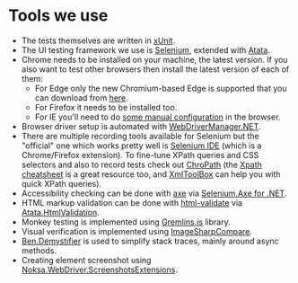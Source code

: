 # Tools we use



- The tests themselves are written in [xUnit](https://xunit.net/).
- The UI testing framework we use is [Selenium](https://www.selenium.dev/), extended with [Atata](https://atata.io/).
- Chrome needs to be installed on your machine, the latest version. If you also want to test other browsers then install the latest version of each of them:
  - For Edge only the new Chromium-based Edge is supported that you can download from [here](https://www.microsoft.com/en-us/edge).
  - For Firefox it needs to be installed too.
  - For IE you'll need to do [some manual configuration](https://github.com/SeleniumHQ/selenium/wiki/InternetExplorerDriver#required-configuration) in the browser.
- Browser driver setup is automated with [WebDriverManager.NET](https://github.com/rosolko/WebDriverManager.Net).
- There are multiple recording tools available for Selenium but the "official" one which works pretty well is [Selenium IDE](https://www.selenium.dev/selenium-ide/) (which is a Chrome/Firefox extension). To fine-tune XPath queries and CSS selectors and also to record tests check out [ChroPath](https://chrome.google.com/webstore/detail/chropath/ljngjbnaijcbncmcnjfhigebomdlkcjo/) (the [Xpath cheatsheet](https://devhints.io/xpath) is a great resource too, and [XmlToolBox](https://xmltoolbox.appspot.com/xpath_generator.html) can help you with quick XPath queries).
- Accessibility checking can be done with [axe](https://github.com/dequelabs/axe-core) via [Selenium.Axe for .NET](https://github.com/TroyWalshProf/SeleniumAxeDotnet).
- HTML markup validation can be done with [html-validate](https://gitlab.com/html-validate/html-validate) via [Atata.HtmlValidation](https://github.com/atata-framework/atata-htmlvalidation).
- Monkey testing is implemented using [Gremlins.js](https://github.com/marmelab/gremlins.js/) library.
- Visual verification is implemented using [ImageSharpCompare](https://github.com/Codeuctivity/ImageSharp.Compare).
- [Ben.Demystifier](https://github.com/benaadams/Ben.Demystifier) is used to simplify stack traces, mainly around async methods.
- Creating element screenshot using [Noksa.WebDriver.ScreenshotsExtensions](https://github.com/Noksa/WebDriver.Screenshots.Extensions).
